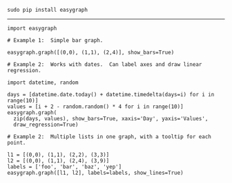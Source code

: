
`sudo pip install easygraph`

-------------------------------

    import easygraph

    # Example 1:  Simple bar graph.

    easygraph.graph([(0,0), (1,1), (2,4)], show_bars=True)

    # Example 2:  Works with dates.  Can label axes and draw linear regression.

    import datetime, random

    days = [datetime.date.today() + datetime.timedelta(days=i) for i in range(10)]
    values = [i + 2 - random.random() * 4 for i in range(10)]
    easygraph.graph(
      zip(days, values), show_bars=True, xaxis='Day', yaxis='Values',
      draw_regression=True)

    # Example 2:  Multiple lists in one graph, with a tooltip for each point.

    l1 = [(0,0), (1,1), (2,2), (3,3)]
    l2 = [(0,0), (1,1), (2,4), (3,9)]
    labels = ['foo', 'bar', 'baz', 'yep']
    easygraph.graph([l1, l2], labels=labels, show_lines=True)
